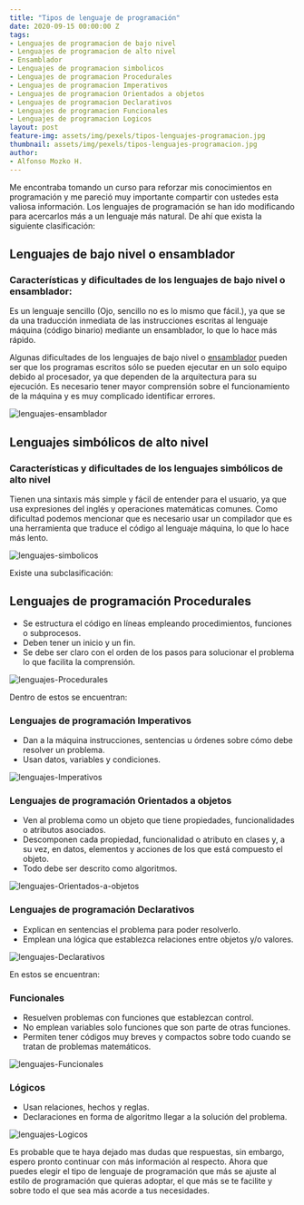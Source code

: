 ```yaml
---
title: "Tipos de lenguaje de programación"
date: 2020-09-15 00:00:00 Z
tags:
- Lenguajes de programacion de bajo nivel
- Lenguajes de programacion de alto nivel
- Ensamblador 
- Lenguajes de programacion simbolicos 
- Lenguajes de programacion Procedurales
- Lenguajes de programacion Imperativos
- Lenguajes de programacion Orientados a objetos
- Lenguajes de programacion Declarativos
- Lenguajes de programacion Funcionales
- Lenguajes de programacion Logicos
layout: post
feature-img: assets/img/pexels/tipos-lenguajes-programacion.jpg
thumbnail: assets/img/pexels/tipos-lenguajes-programacion.jpg
author:
- Alfonso Mozko H.
---
```


Me encontraba tomando un curso para reforzar mis conocimientos en programación y me pareció muy importante compartir con ustedes esta valiosa información. Los lenguajes de programación se han ido modificando para acercarlos más a un lenguaje más natural. De ahí que exista la siguiente clasificación:

## Lenguajes de bajo nivel o ensamblador

### Características y dificultades de los lenguajes de bajo nivel o ensamblador:

Es un lenguaje sencillo (Ojo, sencillo no es lo mismo que fácil.), ya que se da una traducción inmediata de las instrucciones escritas al lenguaje máquina (código binario) mediante un ensamblador, lo que lo hace más rápido.

Algunas dificultades de los lenguajes de bajo nivel o [ensamblador](https://es.wikipedia.org/wiki/Lenguaje_ensamblador) pueden ser que los programas escritos sólo se pueden ejecutar en un solo equipo debido al procesador, ya que dependen de la arquitectura para su ejecución. Es necesario tener mayor comprensión sobre el funcionamiento de la máquina y es muy complicado identificar errores.

![lenguajes-ensamblador](https://i.ibb.co/Wkd86pJ/lenguajes-ensamblador-alfonsomozko.png)

## Lenguajes simbólicos de alto nivel

### Características y dificultades de los lenguajes simbólicos de alto nivel

Tienen una sintaxis más simple y fácil de entender para el usuario, ya que usa expresiones del inglés y operaciones matemáticas comunes. Como dificultad podemos mencionar que es necesario usar un compilador que es una herramienta que traduce el código al lenguaje máquina, lo que lo hace más lento.

![lenguajes-simbolicos](https://i.ibb.co/G2V8Qqd/lenguajes-simbolicos-de-alto-nivel-alfonsomozko.png)

Existe una subclasificación:

## Lenguajes de programación Procedurales

- Se estructura el código en líneas empleando procedimientos, funciones o subprocesos.
- Deben tener un inicio y un fin.
- Se debe ser claro con el orden de los pasos para solucionar el problema lo que facilita la comprensión.

![lenguajes-Procedurales](https://i.ibb.co/G2V8Qqd/https://i.ibb.co/yB46ntw/lenguajes-Procedurales-alfonsomozko.png)

Dentro de estos se encuentran:

### Lenguajes de programación Imperativos

- Dan a la máquina instrucciones, sentencias u órdenes sobre cómo debe resolver un problema.
- Usan datos, variables y condiciones.

![lenguajes-Imperativos](https://i.ibb.co/5Ls4PSH/Lenguajes-Imperativos-alfonsomozkoh.png)

### Lenguajes de programación Orientados a objetos

- Ven al problema como un objeto que tiene propiedades, funcionalidades o atributos asociados.
- Descomponen cada propiedad, funcionalidad o atributo en clases y, a su vez, en datos, elementos y acciones de los que está compuesto el objeto.
- Todo debe ser descrito como algoritmos.

![lenguajes-Orientados-a-objetos](https://i.ibb.co/6v4thK0/Orientados-a-objetos-Alfonsomozko.png)

### Lenguajes de programación Declarativos

- Explican en sentencias el problema para poder resolverlo.
- Emplean una lógica que establezca relaciones entre objetos y/o valores.

![lenguajes-Declarativos](https://i.ibb.co/s2DgdL0/Lenguajes-Declarativos.png)

En estos se encuentran:

### Funcionales

- Resuelven problemas con funciones que establezcan control.
- No emplean variables solo funciones que son parte de otras funciones.
- Permiten tener códigos muy breves y compactos sobre todo cuando se tratan de problemas matemáticos.

![lenguajes-Funcionales](https://i.ibb.co/L82hLhw/Funcionales-alfonsomozko.png)

### Lógicos

- Usan relaciones, hechos y reglas.
- Declaraciones en forma de algoritmo llegar a la solución del problema.

![lenguajes-Logicos](https://i.ibb.co/XYB8X2f/Logicos.png)

Es probable que te haya dejado mas dudas que respuestas, sin embargo, espero pronto continuar con más información al respecto.
Ahora que puedes elegir el tipo de lenguaje de programación que más se ajuste al estilo de programación que quieras adoptar, el que más se te facilite y sobre todo el que sea más acorde a tus necesidades.
